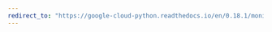 ```yaml
---
redirect_to: "https://google-cloud-python.readthedocs.io/en/0.18.1/monitoring-timeseries.html"
---
```

